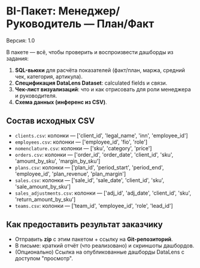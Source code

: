 # BI-Пакет: Менеджер/Руководитель — План/Факт
Версия: 1.0

В пакете — всё, чтобы проверить и воспроизвести дашборды из задания:
1) **SQL-вьюхи** для расчёта показателей (факт/план, маржа, средний чек, категория, артикула).
2) **Спецификация DataLens Dataset**: calculated fields и связи.
3) **Чек-лист визуализаций**: что и как отрисовать для роли менеджера и руководителя.
4) **Схема данных (инференс из CSV)**.

## Состав исходных CSV
- `clients.csv`: колонки — ['client_id', 'legal_name', 'inn', 'employee_id']
- `employees.csv`: колонки — ['employee_id', 'fio', 'role']
- `nomenclature.csv`: колонки — ['sku', 'category', 'price']
- `orders.csv`: колонки — ['order_id', 'order_date', 'client_id', 'sku', 'amount_by_sku', 'margin_by_sku']
- `plans.csv`: колонки — ['plan_id', 'period_start', 'period_end', 'employee_id', 'plan_revenue', 'plan_margin']
- `sales.csv`: колонки — ['sale_id', 'sale_date', 'client_id', 'sku', 'sale_amount_by_sku']
- `sales_adjustments.csv`: колонки — ['adj_id', 'adj_date', 'client_id', 'sku', 'return_amount_by_sku']
- `teams.csv`: колонки — ['team_id', 'employee_id', 'role', 'lead_id']

## Как предоставить результат заказчику
- Отправить **zip** с этим пакетом + ссылку на **Git-репозиторий**.
- В письме: краткий отчёт (что реализовано) и скриншоты дашбордов.
- (Опционально) Ссылка на опубликованные дашборды DataLens с доступом "просмотр".
